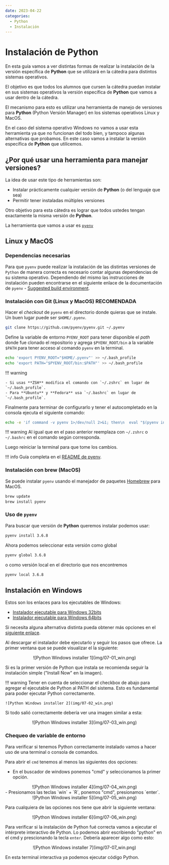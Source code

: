 ```yaml
---
date: 2023-04-22
categories:
  - Python
  - Instalación
---
```


# Instalación de Python

En esta guía vamos a ver distintas formas de realizar la instalación de
la versión específica de **Python** que se utilizará en la cátedra para distintos
sistemas operativos.

El objetivo es que todos los alumnos que cursen la cátedra puedan instalar
en sus sistemas operativos la versión específica de **Python** que vamos a usar
dentro de la cátedra.

<!-- more -->

El mecanismo para esto es utilizar una herramienta de manejo de versiones para
**Python** (Python Versión Manager) en los sistemas operativos Linux y MacOS.

En el caso del sistema operativo Windows no vamos a usar esta herramienta ya
que no funcionan del todo bien, y tampoco algunas alternativas que probamos. En
este caso vamos a instalar la versión específica de **Python** que utilicemos.

## ¿Por qué usar una herramienta para manejar versiones?

La idea de usar este tipo de herramientas son:

- Instalar prácticamente cualquier versión de **Python** (o del lenguaje que sea)
- Permitir tener instaladas múltiples versiones

Otro objetivo para esta cátedra es lograr que todos ustedes tengan exactamente
la misma versión de **Python**.

La herramienta que vamos a usar es [`pyenv`](https://github.com/pyenv/pyenv)

## Linux y MacOS

### Dependencias necesarias

Para que `pyenv` puede realizar la instalación de las distintas versiones de `Python`
de manera correcta es necesario contar algunas dependencias de su sistema operativo.
Dependiendo del mismo las instrucciones de instalación pueden encontrarse en el
siguiente enlace de la documentación de `pyenv` - [Suggested build environment](https://github.com/pyenv/pyenv/wiki#suggested-build-environment).

### Instalación con Git (Linux y MacOS) RECOMENDADA

Hacer el _checkout_ de `pyenv` en el directorio donde quieras que se instale.
Un buen lugar puede ser `$HOME/.pyenv`.

```bash
git clone https://github.com/pyenv/pyenv.git ~/.pyenv
```

Define la variable de entorno `PYENV_ROOT` para tener disponible el _path_ donde
fue clonado el repositorio y agrega `$PYENV_ROOT/bin` a la variable `$PATH` para
tener acceso al comando `pyenv` en la terminal.

```bash
echo 'export PYENV_ROOT="$HOME/.pyenv"' >> ~/.bash_profile
echo 'export PATH="$PYENV_ROOT/bin:$PATH"' >> ~/.bash_profile
```

!!! warning

    - Si usas **ZSH** modifica el comando con `~/.zshrc` en lugar de
    `~/.bash_profile`.
    - Para **Ubuntu** y **Fedora** usa `~/.bashrc` en lugar de
    `~/.bash_profile`.

Finalmente para terminar de configurarlo y tener el autocompletado en la consola
ejecuta el siguiente comando:

```bash
echo -e 'if command -v pyenv 1>/dev/null 2>&1; then\n  eval "$(pyenv init -)"\nfi' >> ~/.bash_profile
```

!!! warning
    Al igual que en el paso anterior reemplaza con `~/.zshrc` o `~/.bashrc` en
    el comando según corresponda.

Luego reiniciar la terminal para que tome los cambios.

!!! info
    Guía completa en el [README de pyenv](https://github.com/pyenv/pyenv).

### Instalación con brew (MacOS)

Se puede instalar `pyenv` usando el manejador de paquetes
[Homebrew](https://brew.sh/) para MacOS.

```bash
brew update
brew install pyenv
```

### Uso de `pyenv`

Para buscar que versión de **Python** queremos instalar podemos usar:

```bash
pyenv install 3.6.8
```

Ahora podemos seleccionar esta versión como global

```bash
pyenv global 3.6.8
```

o como versión local en el directorio que nos encontremos

```bash
pyenv local 3.6.8
```

## Instalación en Windows

Estos son los enlaces para los ejecutables de Windows:

- [Instalador ejecutable para Windows 32bits](https://www.python.org/ftp/python/3.10.0/python-3.10.0.exe)
- [Instalador ejecutable para Windows 64bits](https://www.python.org/ftp/python/3.10.0/python-3.10.0-amd64.exe)

Si necesita alguna alternativa distinta pueda obtener más opciones en el
[siguiente enlace](https://www.python.org/downloads/release/python-3100/).

Al descargar el instalador debe ejecutarlo y seguir los pasos que ofrece.
La primer ventana que se puede visualizar el la siguiente:

<center>
![Python Windows installer 1](img/07-01_win.png)
</center>

Si es la primer versión de Python que instala se recomienda seguir la instalación simple ("Install Now" en la imagen).

!!! warning
    Tener en cuenta de seleccionar el checkbox de abajo para agregar el ejecutable de
    Python al PATH del sistema. Esto es fundamental para poder ejecutar Python correctamente.

    ![Python Windows installer 2](img/07-02_win.png)

Si todo salió correctamente debería ver una imagen similar a esta:

<center>
![Python Windows installer 3](img/07-03_win.png)
</center>

### Chequeo de variable de entorno

Para verificar si tenemos Python correctamente instalado vamos a hacer uso de una terminal o consola de comandos.

Para abrir el `cmd` tenemos al menos las siguientes dos opciones:

- En el buscador de windows ponemos "cmd" y seleccionamos la primer opción.
<center>
![Python Windows installer 4](img/07-04_win.png)

</center>
- Presionamos las teclas `win` + `R`, ponemos "cmd", presionamos `enter`.
<center>
![Python Windows installer 5](img/07-05_win.png)
</center>

Para cualquiera de las opciones nos tiene que abrir la siguiente ventana:

<center>
![Python Windows installer 6](img/07-06_win.png)
</center>

Para verificar si la instalación de Python fué correcta vamos a ejecutar el intérprete interactivo de Python.
Lo podemos abrir escribiendo "python" en el cmd y prescionando la tecla `enter`.
Debería aparecer algo como esto:

<center>
![Python Windows installer 7](img/07-07_win.png)
</center>

En esta terminal interactiva ya podemos ejecutar código Python.
